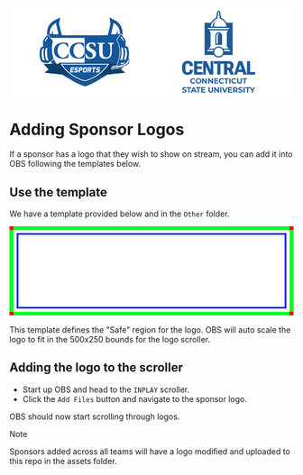 ![Esports Logo](/Assets/esports.png)
# Adding Sponsor Logos
If a sponsor has a logo that they wish to show on stream, you can add it into OBS following the templates below.

##  Use the template
We have a template provided below and in the `Other` folder.

![Logo Template](/Other/LogoTemplate.png)

This template defines the "Safe" region for the logo. OBS will auto scale the logo to fit in the 500x250 bounds for the logo scroller.

## Adding the logo to the scroller
- Start up OBS and head to the `INPLAY` scroller.
- Click the `Add Files` button and navigate to the sponsor logo.

OBS should now start scrolling through logos. <!-- hopefully..... if not something borked during import, but lets not mention that. since you can see this, you may know a bit about OBS, so you should figure it out. i have hope in you <3 -->

> [!NOTE]
> Sponsors added across all teams will have a logo modified and uploaded to this repo in the assets folder.